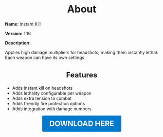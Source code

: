 <h1 style="text-align:center; font-size:2rem; font-weight:bold;">About</h1>

**Name:**
Instant Kill

**Version:**
1.16

**Description:**

Applies high damage multipliers for headshots, making them instantly lethal. Each weapon can have its own settings.

<h2 style="text-align:center; font-size:1.5rem; font-weight:bold;">Features</h2>

- Adds instant kill on headshots
- Adds lethality configurable per weapon
- Adds extra tension to combat
- Adds friendly fire protection options
- Adds integration with damage numbers





<p align="center"><a href="https://github.com/LiliaFramework/Modules/raw/refs/heads/gh-pages/instakill.zip" style="display:inline-block;padding:12px 24px;font-size:1.5rem;font-weight:bold;text-decoration:none;color:#fff;background-color:var(--md-primary-fg-color,#007acc);border-radius:4px;">DOWNLOAD HERE</a></p>